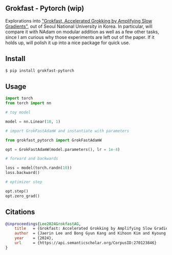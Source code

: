 ## Grokfast - Pytorch (wip)

Explorations into <a href="https://arxiv.org/html/2405.20233v2">"Grokfast, Accelerated Grokking by Amplifying Slow Gradients"</a>, out of Seoul National University in Korea. In particular, will compare it with NAdam on modular addition as well as a few other tasks, since I am curious why those experiments are left out of the paper. If it holds up, will polish it up into a nice package for quick use.

## Install

```bash
$ pip install grokfast-pytorch
```

## Usage

```python
import torch
from torch import nn

# toy model

model = nn.Linear(10, 1)

# import GrokFastAdamW and instantiate with parameters

from grokfast_pytorch import GrokFastAdamW

opt = GrokFastAdamW(model.parameters(), lr = 1e-4)

# forward and backwards

loss = model(torch.randn(10))
loss.backward()

# optimizer step

opt.step()
opt.zero_grad()
```

## Citations

```bibtex
@inproceedings{Lee2024GrokfastAG,
    title   = {Grokfast: Accelerated Grokking by Amplifying Slow Gradients},
    author  = {Jaerin Lee and Bong Gyun Kang and Kihoon Kim and Kyoung Mu Lee},
    year    = {2024},
    url     = {https://api.semanticscholar.org/CorpusID:270123846}
}
```
